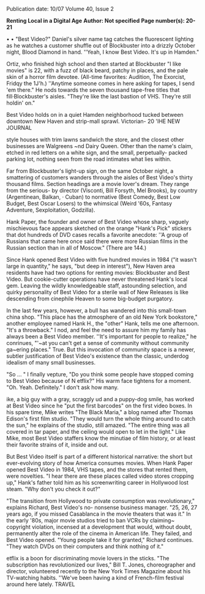 Publication date: 10/07
Volume 40, Issue 2

**Renting Local in a Digital Age**
**Author:  Not specified**
**Page number(s): 20-21**

• • 
"Best Video?" Daniel's silver name tag 
catches the fluorescent lighting as he watches a customer 
shuffle out of Blockbuster into a drizzly October night, Blood Diamond in hand. ''Yeah, I know Best Video. It's up in Hamden." 

Ortiz, who finished high school and then started at Blockbuster 
"I like movies" 
is 22, with a fuzz of black beard, patchy in 
places, and the pale skin of a horror film devotee. (All-time favorites: Audition, The Exorcist, Fridqy the 1J'h.) ''Anytime someone comes 
in here asking for tapes, I send 'em there." He nods towards the seven thousand tape-free titles that fill·Blockbuster's aisles. "They're 
like the last bastion of VHS. They're still holdin' on." 

Best Video holds on in a quiet Hamden neighborhood tucked between downtown New Haven and strip-mall sprawl. Victorian-
20 
'IHE NEW JOURNAL 

style houses with trim lawns sandwich the 
store, and the closest other businesses are 
Walgreens ~nd Dairy Queen. Other than 
the name's claim, etched in red letters on 
a white sign, and the small, perpetually-
packed parking lot, nothing seen from 
the road intimates what lies within. 

Far from Blockbuster's light-up sign, 
on the same October night, a smattering 
of customers wanders through the aisles 
of Best Video's thirty thousand films. 
Section headings are a movie lover's 
dream. They range from the serious-
by director (Visconti, Bill Forsyth, Mel 
Brooks), 
by 
country 
(Argentinean, 
Balkan, · Cuban) 
to 
normative 
(Best Comedy, Best Low Budget, Best 
Oscar Losers) 
to the whimsical (Weird 
'60s, Fantasy Adventure, Sexploitation, 
Godzilla). 

Hank Paper, the founder and owner 
of Best Video whose sharp, vaguely 
mischievous face appears sketched on 
the orange "Hank's Pick" stickers that 
dot hundreds of DVD cases 
recalls a 
favorite anecdote: ''A group of Russians 
that came here once said there were more 
Russian films in the Russian section than 
in all of Moscow." (There are 144.) 

Since Hank opened Best Video with 
five hundred movies in 1984 ("it wasn't 
large in quantity," he says, "but deep in 
interest"), New Haven area residents 
have had two options for renting 
movies: Blockbuster and Best Video. 
But cookie-cutter operations have never 
threatened Hank's local gem. Leaving the 
wildly knowledgeable staff, astounding 
selection, and quirky personality of Best 
Video for a sterile wall of New Releases 
is like descending from cinephile Heaven 
to some big-budget purgatory. 

In the last few years, however, a bull 
has wandered into this small-town china 
shop. "This place has the atmosphere of 
an old New York bookstore," another 
employee named Hank H., the "other" 
Hank, tells me one afternoon. "It's a 
throwback." I nod, and feel the need to 
assure him my family has always been a 
Best Video member. ''It's important for 
people to realize," he conrinues, "'~at you 
can't get a sense of community without 
community ga~ering places." True. But 
this invocation of community space is a 
newer, subtler justification of Best Video's 
existence than the classic, underdog 
idealism of many small businesses. 

"So ... " I finally vepture, "Do you 
think some people have stopped coming 
to Best Video because of N etflix?" His 
warm face tightens for a moment. "Oh. 
Yeah. Definitely." I don't ask how many. 

ike, a big guy with a gray, scraggly 
ud and a puppy-dog smile, has 
worked at Best Video since he "put the 
first barcodes" on the first video boxes. 
In his spare time, Mike writes "The Black 
Maria," a blog named after Thomas 
Edison's first film studio. "They would 
turn the whole thing around to catch 
the sun," he explains of the studio, still 
amazed. "The entire thing was all covered 
in tar paper, and the ceiling would open 
to let in the light." Like Mike, most Best 
Video staffers know the minutiae of film 
history, or at least their favorite strains of 
it, inside and out. 

But Best Video itself is part of a 
different historical narrative: the short 
but ever-evolving story of how America 
consumes movies. When Hank Paper 
opened Best Video in 1984, VHS tapes, 
and the stores that rented them, were 
novelties. "I hear there are these places 
called video stores cropping up," Hank's 
father told him as his screenwriting career 
in Hollywood lost steam. "Why don't you 
check it out?" 

"The transition from Hollywood to 
private consumption was revolutionary," 
explains 
Richard, 
Best Video's no-
nonsense business manager. "25, 26, 27 
years ago, if you missed Casablanca in the 
movie theaters 
that was it." In the early 
'80s, major movie studios tried to ban 
VCRs by claiming~ copyright violation, 
incensed at a development that would, 
without doubt, permanently alter the role 
of the cinema in American life. They 
failed, and Best Video opened. "Young 
people take it for granted," Richard 
continues. "They watch DVDs on their 
computers and think nothing of it." 

etflix is a boon for discriminating 
movie lovers in the sticks. "The 
subscription has revolutionized our lives," 
Bill T. Jones, choreographer and director, 
volunteered recently to the New York 
Times Magazine about his TV-watching 
habits. 
''We've been having a kind of 
French-film festival around here lately. 
TRAVEL